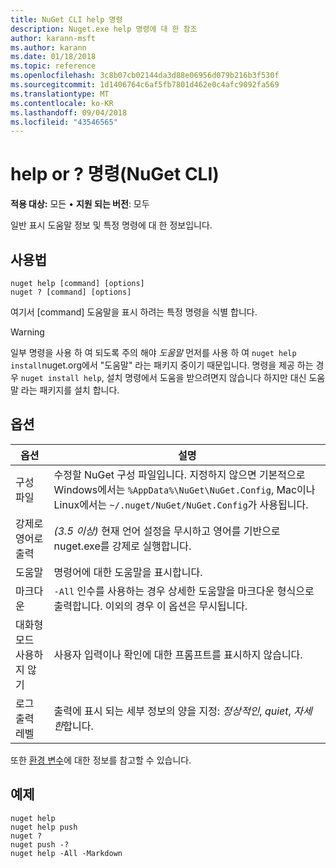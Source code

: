```yaml
---
title: NuGet CLI help 명령
description: Nuget.exe help 명령에 대 한 참조
author: karann-msft
ms.author: karann
ms.date: 01/18/2018
ms.topic: reference
ms.openlocfilehash: 3c8b07cb02144da3d88e06956d079b216b3f530f
ms.sourcegitcommit: 1d1406764c6af5fb7801d462e0c4afc9092fa569
ms.translationtype: MT
ms.contentlocale: ko-KR
ms.lasthandoff: 09/04/2018
ms.locfileid: "43546565"
---
```

# <a name="help-or--command-nuget-cli"></a>help or ? 명령(NuGet CLI)

**적용 대상:** 모든 &bullet; **지원 되는 버전**: 모두

일반 표시 도움말 정보 및 특정 명령에 대 한 정보입니다.

## <a name="usage"></a>사용법

```cli
nuget help [command] [options]
nuget ? [command] [options]
```

여기서 [command] 도움말을 표시 하려는 특정 명령을 식별 합니다.

> [!Warning]
> 일부 명령을 사용 하 여 되도록 주의 해야 *도움말* 먼저를 사용 하 여 `nuget help install`nuget.org에서 "도움말" 라는 패키지 중이기 때문입니다. 명령을 제공 하는 경우 `nuget install help`, 설치 명령에서 도움을 받으려면지 않습니다 하지만 대신 도움말 라는 패키지를 설치 합니다.

## <a name="options"></a>옵션

| 옵션 | 설명 |
| --- | --- |
| 구성 파일 | 수정할 NuGet 구성 파일입니다. 지정하지 않으면 기본적으로 Windows에서는 `%AppData%\NuGet\NuGet.Config`, Mac이나 Linux에서는 `~/.nuget/NuGet/NuGet.Config`가 사용됩니다.|
| 강제로 영어로 출력 | *(3.5 이상)*  현재 언어 설정을 무시하고 영어를 기반으로 nuget.exe를 강제로 실행합니다. |
| 도움말 | 명령어에 대한 도움말을 표시합니다. |
| 마크다운 | `-All` 인수를 사용하는 경우 상세한 도움말을 마크다운 형식으로 출력합니다. 이외의 경우 이 옵션은 무시됩니다. |
| 대화형 모드 사용하지 않기 | 사용자 입력이나 확인에 대한 프롬프트를 표시하지 않습니다. |
| 로그 출력 레벨 | 출력에 표시 되는 세부 정보의 양을 지정: *정상적인*, *quiet*, *자세한*합니다. |

또한 [환경 변수](cli-ref-environment-variables.md)에 대한 정보를 참고할 수 있습니다.

## <a name="examples"></a>예제

```cli
nuget help
nuget help push
nuget ?
nuget push -?
nuget help -All -Markdown
```
